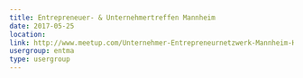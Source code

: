 ```yaml
---
title: Entrepreneuer- & Unternehmertreffen Mannheim
date: 2017-05-25
location: 
link: http://www.meetup.com/Unternehmer-Entrepreneurnetzwerk-Mannheim-Heidelberg/events/lmdhtlywhbhc/
usergroup: entma
type: usergroup
---
```

